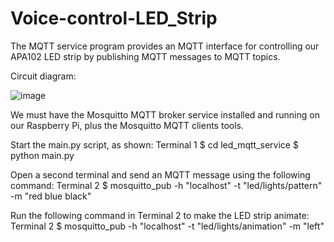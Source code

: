 # Voice-control-LED_Strip

The MQTT service program provides an MQTT interface for controlling our 
APA102 LED strip by publishing MQTT messages to MQTT topics.


Circuit diagram:

![image](https://user-images.githubusercontent.com/115898447/196006075-2241e596-076e-4a12-8260-4356bd0a8e47.png)


We must have the Mosquitto MQTT broker service installed and running on our
Raspberry Pi, plus the Mosquitto MQTT clients tools.

Start the main.py script, as shown:
Terminal 1
$ cd led_mqtt_service
$ python main.py

Open a second terminal and send an MQTT message using the following command:
Terminal 2
$ mosquitto_pub -h "localhost" -t "led/lights/pattern" -m "red blue black"

Run the following command in Terminal 2 to make the LED strip animate:
Terminal 2
$ mosquitto_pub -h "localhost" -t "led/lights/animation" -m "left"

